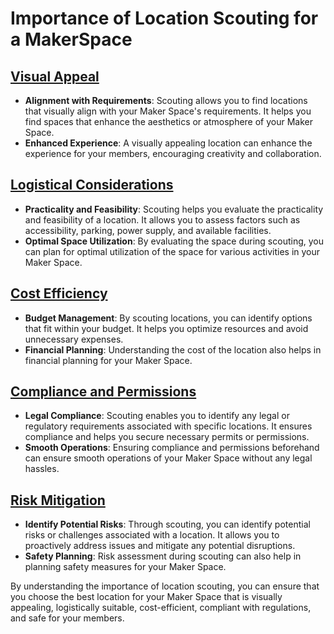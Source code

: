 # Importance of Location Scouting for a MakerSpace

## [Visual Appeal](https://github.com/mrthomware/MakerSpace/blob/main/MakerSpace/3.1_Location_scouting/Visual%20Appeal.md)
- **Alignment with Requirements**: Scouting allows you to find locations that visually align with your Maker Space's requirements. It helps you find spaces that enhance the aesthetics or atmosphere of your Maker Space.
- **Enhanced Experience**: A visually appealing location can enhance the experience for your members, encouraging creativity and collaboration.

## [Logistical Considerations](https://github.com/mrthomware/MakerSpace/blob/main/MakerSpace/3.1_Location_scouting/Logistical%20Considerations/README.md)
- **Practicality and Feasibility**: Scouting helps you evaluate the practicality and feasibility of a location. It allows you to assess factors such as accessibility, parking, power supply, and available facilities.
- **Optimal Space Utilization**: By evaluating the space during scouting, you can plan for optimal utilization of the space for various activities in your Maker Space.

## [Cost Efficiency](https://github.com/mrthomware/MakerSpace/blob/main/MakerSpace/3.1_Location_scouting/Cost%20Efficiency/README.md)
- **Budget Management**: By scouting locations, you can identify options that fit within your budget. It helps you optimize resources and avoid unnecessary expenses.
- **Financial Planning**: Understanding the cost of the location also helps in financial planning for your Maker Space.

## [Compliance and Permissions](https://github.com/mrthomware/MakerSpace/blob/main/MakerSpace/3.1_Location_scouting/Compliance%20and%20Permissions/README.md)
- **Legal Compliance**: Scouting enables you to identify any legal or regulatory requirements associated with specific locations. It ensures compliance and helps you secure necessary permits or permissions.
- **Smooth Operations**: Ensuring compliance and permissions beforehand can ensure smooth operations of your Maker Space without any legal hassles.

## [Risk Mitigation](https://github.com/mrthomware/MakerSpace/blob/main/MakerSpace/3.1_Location_scouting/Risk%20Mitigation/README.md)
- **Identify Potential Risks**: Through scouting, you can identify potential risks or challenges associated with a location. It allows you to proactively address issues and mitigate any potential disruptions.
- **Safety Planning**: Risk assessment during scouting can also help in planning safety measures for your Maker Space.

By understanding the importance of location scouting, you can ensure that you choose the best location for your Maker Space that is visually appealing, logistically suitable, cost-efficient, compliant with regulations, and safe for your members.

